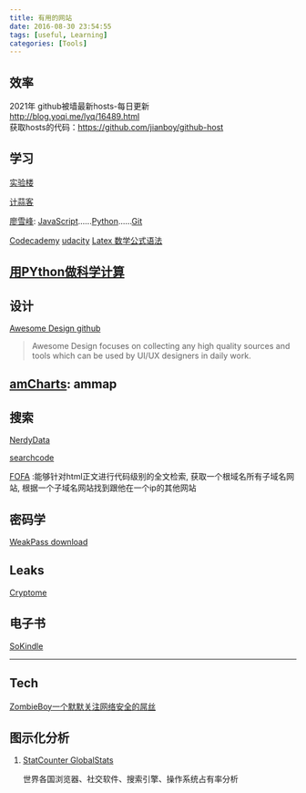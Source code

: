 ```yaml
---
title: 有用的网站
date: 2016-08-30 23:54:55
tags: [useful, Learning]
categories: [Tools]
---
```




## 效率

2021年 github被墙最新hosts-每日更新  
http://blog.yoqi.me/lyq/16489.html  
获取hosts的代码：https://github.com/jianboy/github-host  
 


## 学习
[实验楼](https://www.shiyanlou.com)

[计蒜客](https://www.jisuanke.com)

[廖雪峰](http://www.liaoxuefeng.com):
[JavaScript](http://www.liaoxuefeng.com/wiki/001434446689867b27157e896e74d51a89c25cc8b43bdb3000)......[Python](http://www.liaoxuefeng.com/wiki/0014316089557264a6b348958f449949df42a6d3a2e542c000)......[Git](http://www.liaoxuefeng.com/wiki/0013739516305929606dd18361248578c67b8067c8c017b000)

[Codecademy](https://www.codecademy.com)
[udacity](https://cn.udacity.com/referral-invitation/?referral_recipient_amount_off=300&referral_recipient_coupon_code=DCCFD233)
[Latex 数学公式语法](https://zh.wikipedia.org/wiki/Help:%E6%95%B0%E5%AD%A6%E5%85%AC%E5%BC%8F)

[用PYthon做科学计算](http://old.sebug.net/paper/books/scipydoc/index.html)
---

## 设计
[Awesome Design github](https://github.com/gztchan/awesome-design)

> Awesome Design focuses on collecting any high quality sources and tools which can be used by UI/UX designers in daily work.

[amCharts](https://www.amcharts.com/): ammap
---

## 搜索
[NerdyData](https://nerdydata.com/search)

[searchcode](https://searchcode.com/)

[FOFA](https://fofa.so/) :能够针对html正文进行代码级别的全文检索, 获取一个根域名所有子域名网站, 根据一个子域名网站找到跟他在一个ip的其他网站






## 密码学
[WeakPass download](http://weakpass.com/)


## Leaks
[Cryptome](https://cryptome.org/)

## 电子书
[SoKindle](https://sokindle.com/)

***

## Tech
[ZombieBoy一个默默关注网络安全的屌丝](http://www.njstu.net/)







## 图示化分析

1. [StatCounter  GlobalStats](https://gs.statcounter.com/)

   世界各国浏览器、社交软件、搜索引擎、操作系统占有率分析











